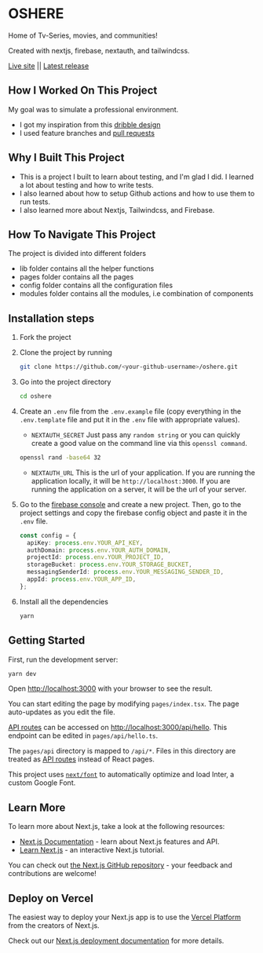 # OSHERE

Home of Tv-Series, movies, and communities!

Created with nextjs, firebase, nextauth, and tailwindcss.

[Live site](https://oshere.blessingolaleye.xyz/) || [Latest release](https://oshere-git-staging-olaleye-blessing.vercel.app/)

## How I Worked On This Project

My goal was to simulate a professional environment.

- I got my inspiration from this [dribble design](https://dribbble.com/shots/15558638-Movie-Dashboard-Design-Dark-Mode)
- I used feature branches and [pull requests](https://github.com/Olaleye-Blessing/oshere/pulls?q=is%3Apr+is%3Aclosed)

## Why I Built This Project

- This is a project I built to learn about testing, and I'm glad I did. I learned a lot about testing and how to write tests.
- I also learned about how to setup Github actions and how to use them to run tests.
- I also learned more about Nextjs, Tailwindcss, and Firebase.

## How To Navigate This Project

The project is divided into different folders

- lib folder contains all the helper functions
- pages folder contains all the pages
- config folder contains all the configuration files
- modules folder contains all the modules, i.e combination of components

<!-- ### Short application

![Gif showing muvus little application](https://raw.githubusercontent.com/Olaleye-Blessing/muvus/master/assests/gif/muvus.gif) -->

## Installation steps

1. Fork the project

2. Clone the project by running
   ```sh
   git clone https://github.com/<your-github-username>/oshere.git
   ```
3. Go into the project directory
   ```sh
   cd oshere
   ```
4. Create an `.env` file from the `.env.example` file (copy everything in the `.env.template` file and put it in the `.env` file with appropriate values).

   - `NEXTAUTH_SECRET` Just pass any `random string` or you can quickly create a good value on the command line via this `openssl command`.

   ```sh
   openssl rand -base64 32
   ```

   - `NEXTAUTH_URL` This is the url of your application. If you are running the application locally, it will be `http://localhost:3000`. If you are running the application on a server, it will be the url of your server.

5. Go to the [firebase console](https://console.firebase.google.com/) and create a new project. Then, go to the project settings and copy the firebase config object and paste it in the `.env` file.

   ```ts
   const config = {
     apiKey: process.env.YOUR_API_KEY,
     authDomain: process.env.YOUR_AUTH_DOMAIN,
     projectId: process.env.YOUR_PROJECT_ID,
     storageBucket: process.env.YOUR_STORAGE_BUCKET,
     messagingSenderId: process.env.YOUR_MESSAGING_SENDER_ID,
     appId: process.env.YOUR_APP_ID,
   };
   ```

6. Install all the dependencies
   ```sh
   yarn
   ```

## Getting Started

First, run the development server:

```bash
yarn dev
```

Open [http://localhost:3000](http://localhost:3000) with your browser to see the result.

You can start editing the page by modifying `pages/index.tsx`. The page auto-updates as you edit the file.

[API routes](https://nextjs.org/docs/api-routes/introduction) can be accessed on [http://localhost:3000/api/hello](http://localhost:3000/api/hello). This endpoint can be edited in `pages/api/hello.ts`.

The `pages/api` directory is mapped to `/api/*`. Files in this directory are treated as [API routes](https://nextjs.org/docs/api-routes/introduction) instead of React pages.

This project uses [`next/font`](https://nextjs.org/docs/basic-features/font-optimization) to automatically optimize and load Inter, a custom Google Font.

## Learn More

To learn more about Next.js, take a look at the following resources:

- [Next.js Documentation](https://nextjs.org/docs) - learn about Next.js features and API.
- [Learn Next.js](https://nextjs.org/learn) - an interactive Next.js tutorial.

You can check out [the Next.js GitHub repository](https://github.com/vercel/next.js/) - your feedback and contributions are welcome!

## Deploy on Vercel

The easiest way to deploy your Next.js app is to use the [Vercel Platform](https://vercel.com/new?utm_medium=default-template&filter=next.js&utm_source=create-next-app&utm_campaign=create-next-app-readme) from the creators of Next.js.

Check out our [Next.js deployment documentation](https://nextjs.org/docs/deployment) for more details.
